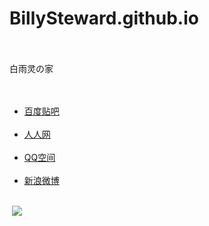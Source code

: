# BillySteward.github.io
<html>
<head>
<title>白雨灵の家</title>
<style>
html, body {            
width: 100%;            
height: 100%;            
margin: 0;             
padding: 0;
}
body{ 
height: 30000px;
}.title{ width:794px; height: 355px; margin:0 auto;}.title_left{ height:355px; width:200px; background:url(http://a3.qpic.cn/psb?/V10ogIFH0Y6Et8/4elDGxa*Wx6eIX6C67EbY8eRQSUW2Yle.M6aYsAasms!/b/dB8BAAAAAAAA&bo=yABjAcgAYwEFCSo!&rf=viewer_4) no-repeat; float:left;}.title_right{ height:355px; width:594px; text-align:center; background:url(http://a1.qpic.cn/psb?/V10ogIFH495qBD/TAfw8x3ZYMMYUinphsqB*FTM*0Si.7ehxaX8jpiOBp8!/b/dG4BAAAAAAAA&bo=UgJjAVICYwEDCSw!&rf=viewer_4) no-repeat; color:#fff; font-size:30px; font-family:"华文行楷"; font-weight:600; line-height:300px; float:right;}.nav ul{ width:748px; height:40px; border:4px solid #ffe543 ; margin:0 auto;}.nav ul li{ float:left; list-style:none;}.nav ul li a{ width:80px;/*设置元素宽为80px*/ height:28px;/*设置高度为28px*/ line-height:28px;/*设置行距为28px，让文字在每行的中间位置*/ background:#f55066;/*设置元素的背景为红色*/ color:#FFF;/*文字颜色是白色*/ margin:5px 50px; font-size:12px;/*用12号字*/ display:block;/*这个比较关键，因为a本身就是联级元素，本身不具有宽高，用这个把它变成块级元素，这样前面设置的宽和高就能起作用了*/ text-align:center;/*让文本居中*/ text-decoration:none; /*去掉下划线*/}.picture{ width: 100%; height:3000px; background: #b8f1ed;}.picture img{ width:30%; text-align:center; margin:30px 30px 30px 30px; float:left;}.pic_right{ width:60%; height:480px; border:2px solid #e1622f; float:right; margin: 10px 30px 10px 10px;}#roll{ width:100px; height:200px; background:#99cc00; position: absolute;}</style></head><body><div class="title"> <div class="title_left"></div> <div class="title_right">白雨灵の家</div></div><div class="nav"> <ul>  <li><a href="http://tieba.baidu.com/f?kw=%B0%D7%D3%EA%C1%E9" target="blank">百度贴吧</a></li>  <li><a href="http://www.renren.com/268352730/profile" target="blank">人人网</a></li>  <li><a href="http://user.qzone.qq.com/929391452?ptlang=2052" target="blank">QQ空间</a></li>  <li><a href="http://weibo.com/u/2010515941?" target="blank">新浪微博</a></li> </ul></div><div class="picture"> <span class="pic_left" style="cursor:pointer"><a href="http://user.qzone.qq.com/649966154/4" target="blank"><img src="C:\Users\zhaoliangquan\Test\pic1.jpg"></a></span> <div class="pic_right"></div></div><div id="roll"></div></body></html>
